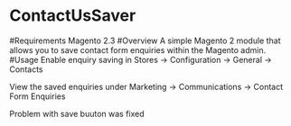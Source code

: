 # ContactUsSaver
#Requirements
Magento 2.3
#Overview
A simple Magento 2 module that allows you to save contact form enquiries within the Magento admin.
#Usage
Enable enquiry saving in Stores -> Configuration -> General -> Contacts

View the saved enquiries under Marketing -> Communications -> Contact Form Enquiries

Problem with save buuton was fixed